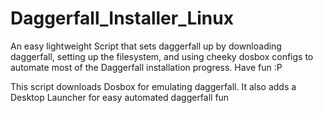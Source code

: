 # Daggerfall_Installer_Linux

An easy lightweight Script that sets daggerfall up by downloading daggerfall, setting up the filesystem, and using cheeky dosbox configs to automate most of the Daggerfall installation progress. Have fun :P

This script downloads Dosbox for emulating daggerfall.
It also adds a Desktop Launcher for easy automated daggerfall fun

